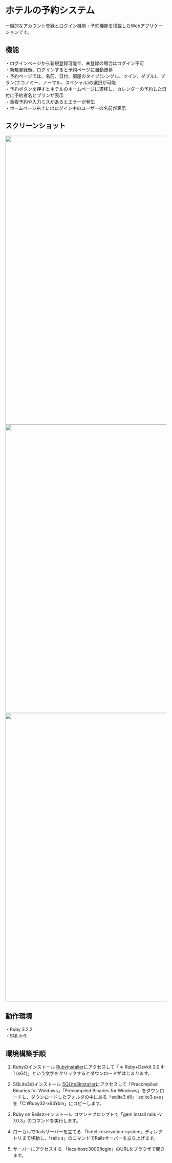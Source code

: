 # ホテルの予約システム
一般的なアカウント登録とログイン機能・予約機能を搭載したWebアプリケーションです。

## 機能
・ログインページから新規登録可能で、未登録の場合はログイン不可  
・新規登録後、ログインすると予約ページに自動遷移  
・予約ページでは、名前、日付、部屋のタイプ(シングル、ツイン、ダブル)、プラン(エコノミー、ノーマル、スペシャル)の選択が可能  
・予約ボタンを押すとホテルのホームページに遷移し、カレンダーの予約した日付に予約者名とプランが表示  
・重複予約や入力ミスがあるとエラーが発生  
・ホームページ右上にはログイン中のユーザーの名前が表示

## スクリーンショット
<img src="https://github.com/pngdr/hotel-reservation-system/assets/107669748/fa576fd5-f287-4324-b820-212511b07a08" width="900px">
<img src="https://github.com/pngdr/hotel-reservation-system/assets/107669748/a52498d9-1fcc-4619-8f22-3bbd5b9c93ee" width="900px">
<img src="https://github.com/pngdr/hotel-reservation-system/assets/107669748/773398ea-ecf4-4dd8-abd0-2042b9974895" width="900px">  

## 動作環境
・Ruby 3.2.2  
・SQLite3  

## 環境構築手順
1. Rubyのインストール
   [RubyInstaller](https://rubyinstaller.org/downloads/)にアクセスして「=> Ruby+Devkit 3.0.4-1 (x64)」という文字をクリックするとダウンロードがはじまります。

2. SQLite3のインストール
   [SQLite3Installer](https://sqlite.org/index.html)にアクセスして「Precompiled Binaries for Windows」「Precompiled Binaries for Windows」をダウンロードし、ダウンロードしたフォルダの中にある「sqlite3.dll」「sqlite3.exe」を「C:¥Ruby32-x64¥bin」にコピーします。

3. Ruby on Railsのインストール
   コマンドプロンプトで「gem install rails -v 7.0.3」のコマンドを実行します。

4. ローカルでRailsサーバーを立てる
   「hotel-reservation-system」ディレクトリまで移動し、「rails s」のコマンドでRailsサーバーを立ち上げます。

5. サーバーにアクセスする
   「localhost:3000/login」のURLをブラウザで開きます。
